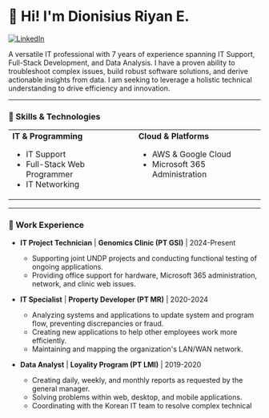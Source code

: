 # 👋 Hi! I'm Dionisius Riyan E.

<a href="https://www.linkedin.com/in/dionisiusryane"><img src="https://img.shields.io/badge/LinkedIn-0077B5?style=for-the-badge&logo=linkedin&logoColor=white" alt="LinkedIn"/></a>

A versatile IT professional with 7 years of experience spanning IT Support, Full-Stack Development, and Data Analysis. I have a proven ability to troubleshoot complex issues, build robust software solutions, and derive actionable insights from data. I am seeking to leverage a holistic technical understanding to drive efficiency and innovation.

---

### 🔧 Skills & Technologies

<table>
  <tr>
    <td valign="top" width="50%">
      <strong>IT & Programming</strong>
      <ul>
        <li>IT Support</li>
        <li>Full-Stack Web Programmer</li>
        <li>IT Networking</li>
      </ul>
    </td>
    <td valign="top" width="50%">
      <strong>Cloud & Platforms</strong>
      <ul>
        <li>AWS & Google Cloud</li>
        <li>Microsoft 365 Administration</li>
      </ul>
    </td>
  </tr>
</table>

---

### 💼 Work Experience

- **IT Project Technician** | **Genomics Clinic (PT GSI)** | 2024-Present
  - Supporting joint UNDP projects and conducting functional testing of ongoing applications.
  - Providing office support for hardware, Microsoft 365 administration, network, and clinic web issues.

- **IT Specialist** | **Property Developer (PT MR)** | 2020-2024
  - Analyzing systems and applications to update system and program flow, preventing discrepancies or fraud.
  - Creating new applications to help other employees work more efficiently.
  - Maintaining and mapping the organization's LAN/WAN network.

- **Data Analyst** | **Loyality Program (PT LMI)** | 2019-2020
  - Creating daily, weekly, and monthly reports as requested by the general manager.
  - Solving problems within web, desktop, and mobile applications.
  - Coordinating with the Korean IT team to resolve complex technical
